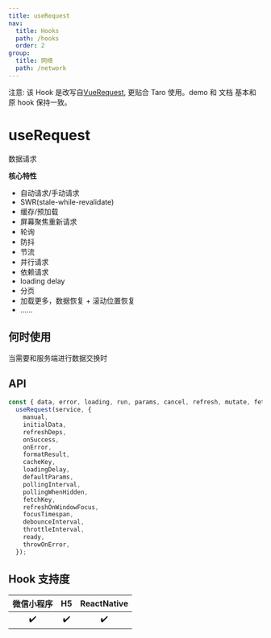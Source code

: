 ```yaml
---
title: useRequest
nav:
  title: Hooks
  path: /hooks
  order: 2
group:
  title: 网络
  path: /network
---
```


<Alert>注意: 该 Hook 是改写自<a target="__blank" href="https://www.attojs.org/">VueRequest</a>, 更贴合 Taro 使用。demo 和 文档 基本和原 hook 保持一致。</Alert>

# useRequest

数据请求

**核心特性**

- 自动请求/手动请求
- SWR(stale-while-revalidate)
- 缓存/预加载
- 屏幕聚焦重新请求
- 轮询
- 防抖
- 节流
- 并行请求
- 依赖请求
- loading delay
- 分页
- 加载更多，数据恢复 + 滚动位置恢复
- ......

## 何时使用

当需要和服务端进行数据交换时

## API

```jsx | pure
const { data, error, loading, run, params, cancel, refresh, mutate, fetches } =
  useRequest(service, {
    manual,
    initialData,
    refreshDeps,
    onSuccess,
    onError,
    formatResult,
    cacheKey,
    loadingDelay,
    defaultParams,
    pollingInterval,
    pollingWhenHidden,
    fetchKey,
    refreshOnWindowFocus,
    focusTimespan,
    debounceInterval,
    throttleInterval,
    ready,
    throwOnError,
  });
```

## Hook 支持度

| 微信小程序 | H5  | ReactNative |
| :--------: | :-: | :---------: |
|     ✔️     | ✔️  |     ✔️      |
